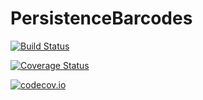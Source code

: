 # PersistenceBarcodes

[![Build Status](https://travis-ci.org/mtsch/PersistenceBarcodes.jl.svg?branch=master)](https://travis-ci.org/mtsch/PersistenceBarcodes.jl)

[![Coverage Status](https://coveralls.io/repos/mtsch/PersistenceBarcodes.jl/badge.svg?branch=master&service=github)](https://coveralls.io/github/mtsch/PersistenceBarcodes.jl?branch=master)

[![codecov.io](http://codecov.io/github/mtsch/PersistenceBarcodes.jl/coverage.svg?branch=master)](http://codecov.io/github/mtsch/PersistenceBarcodes.jl?branch=master)
